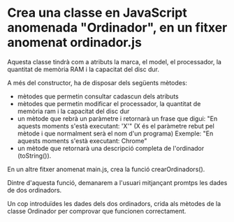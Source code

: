 # Crea una classe en JavaScript anomenada "Ordinador", en un fitxer anomenat ordinador.js

Aquesta classe tindrà com a atributs la marca, el model, el processador, la quantitat de memòria RAM i la capacitat del disc dur.

A més del constructor, ha de disposar dels següents mètodes:

- mètodes que permetin consultar cadascun dels atributs
- mètodes que permetin modificar el processador, la quantitat de memòria ram i la capacitat del disc dur
- un mètode que rebrà un paràmetre i retornarà un frase que digui:
  "En aquests moments s'està executant: 'X'" (X és el paràmetre rebut pel mètode i que normalment serà el nom d'un programa)
  Exemple: "En aquests moments s'està executant: Chrome" 
- un mètode que retornarà una descripció completa de l'ordinador (toString()).

En un altre fitxer anomenat main.js, crea la funció crearOrdinadors().

Dintre d'aquesta funció, demanarem a l'usuari mitjançant promtps les dades de dos ordinadors. 

Un cop introduïdes les dades dels dos ordinadors, crida als mètodes de la classe Ordinador per comprovar que funcionen correctament.

